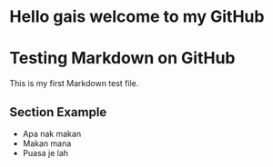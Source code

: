 # Hello gais welcome to my GitHub

# Testing Markdown on GitHub
This is my first Markdown test file.

## Section Example
- Apa nak makan
- Makan mana
- Puasa je lah

